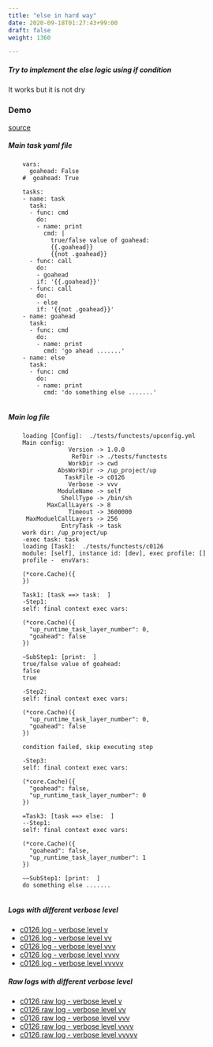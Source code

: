 ```yaml
---
title: "else in hard way"
date: 2020-09-18T01:27:43+99:00
draft: false
weight: 1360

---
```


##### Try to implement the else logic using if condition

It works but it is not dry


### Demo








[source](https://github.com/upcmd/up/blob/master/tests/functests/c0126.yml)

##### Main task yaml file
```
    vars:
      goahead: False
    #  goahead: True
    
    tasks:
    - name: task
      task:
      - func: cmd
        do:
        - name: print
          cmd: |
            true/false value of goahead:
            {{.goahead}}
            {{not .goahead}}
      - func: call
        do:
        - goahead
        if: '{{.goahead}}'
      - func: call
        do:
        - else
        if: '{{not .goahead}}'
    - name: goahead
      task:
      - func: cmd
        do:
        - name: print
          cmd: 'go ahead .......'
    - name: else
      task:
      - func: cmd
        do:
        - name: print
          cmd: 'do something else .......'
    
```
##### Main log file
```
    loading [Config]:  ./tests/functests/upconfig.yml
    Main config:
                 Version -> 1.0.0
                  RefDir -> ./tests/functests
                 WorkDir -> cwd
              AbsWorkDir -> /up_project/up
                TaskFile -> c0126
                 Verbose -> vvv
              ModuleName -> self
               ShellType -> /bin/sh
           MaxCallLayers -> 8
                 Timeout -> 3600000
     MaxModuelCallLayers -> 256
               EntryTask -> task
    work dir: /up_project/up
    -exec task: task
    loading [Task]:  ./tests/functests/c0126
    module: [self], instance id: [dev], exec profile: []
    profile -  envVars:
    
    (*core.Cache)({
    })
    
    Task1: [task ==> task:  ]
    -Step1:
    self: final context exec vars:
    
    (*core.Cache)({
      "up_runtime_task_layer_number": 0,
      "goahead": false
    })
    
    ~SubStep1: [print:  ]
    true/false value of goahead:
    false
    true
    
    -Step2:
    self: final context exec vars:
    
    (*core.Cache)({
      "up_runtime_task_layer_number": 0,
      "goahead": false
    })
    
    condition failed, skip executing step 
    
    -Step3:
    self: final context exec vars:
    
    (*core.Cache)({
      "goahead": false,
      "up_runtime_task_layer_number": 0
    })
    
    =Task3: [task ==> else:  ]
    --Step1:
    self: final context exec vars:
    
    (*core.Cache)({
      "goahead": false,
      "up_runtime_task_layer_number": 1
    })
    
    ~~SubStep1: [print:  ]
    do something else .......
    
```


##### Logs with different verbose level
* [c0126 log - verbose level v](../../logs/c0126_v)
* [c0126 log - verbose level vv](../../logs/c0126_vv)
* [c0126 log - verbose level vvv](../../logs/c0126_vvvv)
* [c0126 log - verbose level vvvv](../../logs/c0126_vvvv)
* [c0126 log - verbose level vvvvv](../../logs/c0126_vvvvv)

##### Raw logs with different verbose level
* [c0126 raw log - verbose level v](../../reflogs/c0126_v.log)
* [c0126 raw log - verbose level vv](../../reflogs/c0126_vv.log)
* [c0126 raw log - verbose level vvv](../../reflogs/c0126_vvv.log)
* [c0126 raw log - verbose level vvvv](../../reflogs/c0126_vvvv.log)
* [c0126 raw log - verbose level vvvvv](../../reflogs/c0126_vvvvv.log)







